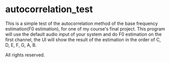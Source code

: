 # autocorrelation_test
This is a simple test of the autocorrelation method of the base frequency estimation(F0 estimation), for one of my course's final project.
This program will use the default audio input of your system and do F0 estimation on the first channel, the UI will show the result of the estimation in the order of C, D, E, F, G, A, B.

All rights reserved.